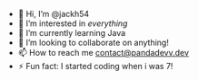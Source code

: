 - 👋 Hi, I’m @jackh54
- 👀 I’m interested in *everything*
- 🌱 I’m currently learning Java
- 💞️ I’m looking to collaborate on anything!
- 📫 How to reach me contact@pandadevv.dev
- ⚡ Fun fact: I started coding when i was 7!
